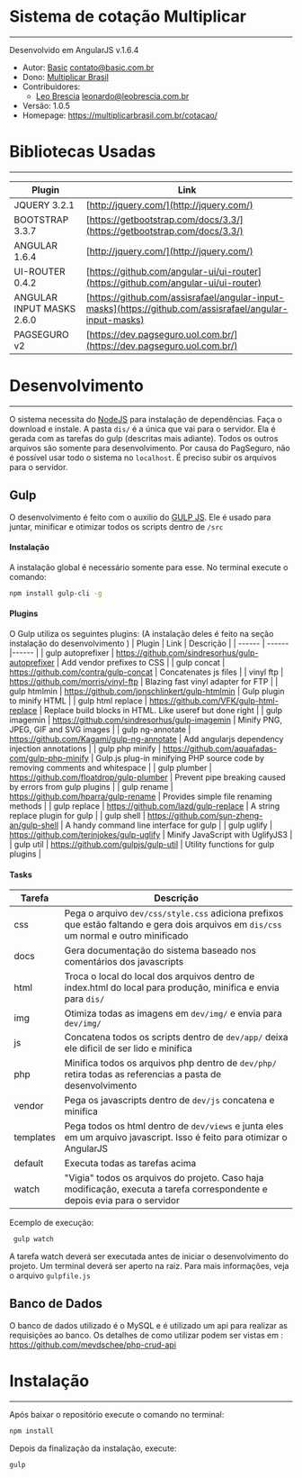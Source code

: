 # Sistema de cotação Multiplicar
---
Desenvolvido em AngularJS v.1.6.4

* Autor:   [Basic](http://www.basic.com.br/) <contato@basic.com.br>
* Dono:   [Multiplicar Brasil](https://multiplicarbrasil.com.br/) 
* Contribuidores: 
  * [Leo Brescia](https://leobrescia.com.br/) <leonardo@leobrescia.com.br> 
* Versão: 1.0.5
* Homepage: https://multiplicarbrasil.com.br/cotacao/

  
# Bibliotecas Usadas
---
 
| Plugin | Link | 
| ------ | ------ |
| JQUERY 3.2.1 | [http://jquery.com/](http://jquery.com/) |
| BOOTSTRAP  3.3.7 | [https://getbootstrap.com/docs/3.3/](https://getbootstrap.com/docs/3.3/)|
| ANGULAR 1.6.4| [http://jquery.com/](http://jquery.com/) |
| UI-ROUTER 0.4.2| [https://github.com/angular-ui/ui-router](https://github.com/angular-ui/ui-router) |
| ANGULAR INPUT MASKS 2.6.0|[https://github.com/assisrafael/angular-input-masks](https://github.com/assisrafael/angular-input-masks) |
| PAGSEGURO v2| [https://dev.pagseguro.uol.com.br/](https://dev.pagseguro.uol.com.br/)|

# Desenvolvimento
---
O sistema necessita do [NodeJS](https://nodejs.org/en/) para instalação de dependências. Faça o download e instale.
A pasta `` dis/ `` é a única que vai para o servidor. Ela é gerada com as tarefas do gulp (descritas mais adiante). Todos os outros arquivos são somente para desenvolvimento.
Por causa do PagSeguro, não é possível usar todo o sistema no `` localhost ``. É preciso subir os arquivos para o servidor.

## Gulp
O desenvolvimento é feito com o auxilio do [GULP JS](https://gulpjs.com/). Ele é usado para juntar, minificar e otimizar todos os scripts dentro de `` /src ``

#### Instalação

A instalação global é necessário somente para esse.
No terminal execute o comando:
``` bash
npm install gulp-cli -g
```
#### Plugins
O Gulp utiliza os seguintes plugins: (A instalação deles é feito na seção instalação do desenvolvimento )
| Plugin            | Link                                              | Descrição                                                                     |
| ------            | ------                                            |------                                                                         |
| gulp autoprefixer | https://github.com/sindresorhus/gulp-autoprefixer | Add vendor prefixes to CSS                                                    |
| gulp concat       | https://github.com/contra/gulp-concat             | Concatenates js files                                                         |
| vinyl ftp         | https://github.com/morris/vinyl-ftp               | Blazing fast vinyl adapter for FTP                                            |
| gulp htmlmin      | https://github.com/jonschlinkert/gulp-htmlmin     | Gulp plugin to minify HTML                                                    |
| gulp html replace | https://github.com/VFK/gulp-html-replace          | Replace build blocks in HTML. Like useref but done right                      |
| gulp imagemin     | https://github.com/sindresorhus/gulp-imagemin     | Minify PNG, JPEG, GIF and SVG images                                          |
| gulp ng-annotate  | https://github.com/Kagami/gulp-ng-annotate        | Add angularjs dependency injection annotations                                |
| gulp php minify   | https://github.com/aquafadas-com/gulp-php-minify  | Gulp.js plug-in minifying PHP source code by removing comments and whitespace |
| gulp plumber      | https://github.com/floatdrop/gulp-plumber         | Prevent pipe breaking caused by errors from gulp plugins                      |
| gulp rename       | https://github.com/hparra/gulp-rename             | Provides simple file renaming methods                                         |
| gulp replace      | https://github.com/lazd/gulp-replace              | A string replace plugin for gulp                                              |
| gulp shell        | https://github.com/sun-zheng-an/gulp-shell        | A handy command line interface for gulp                                       |
| gulp uglify       | https://github.com/terinjokes/gulp-uglify         | Minify JavaScript with UglifyJS3                                              |
| gulp util         | https://github.com/gulpjs/gulp-util               | Utility functions for gulp plugins                                            |

#### Tasks
| Tarefa    | Descrição  |
| ------    | ------     |
| css       | Pega o arquivo `` dev/css/style.css `` adiciona prefixos que estão faltando e gera dois arquivos em `` dis/css `` um normal e outro minificado | 
| docs      | Gera documentação do sistema baseado nos comentários dos javascripts |
| html      | Troca o local do local dos arquivos dentro de index.html do local para produção, minifica e envia para `` dis/ `` |
| img       | Otimiza todas as imagens em `` dev/img/ `` e envia para `` dev/img/ `` |
| js        | Concatena todos os scripts dentro de `` dev/app/ `` deixa ele dificil de ser lido e minifica |
| php       | Minifica todos os arquivos php dentro de `` dev/php/ `` retira todas as referencias a pasta de desenvolvimento |
| vendor    | Pega os javascripts dentro de `` dev/js `` concatena e minifica |
| templates | Pega todos os html dentro de `` dev/views `` e junta eles em um arquivo javascript. Isso é feito para otimizar o AngularJS |
| default   | Executa todas as tarefas acima |
| watch     | "Vigia" todos os arquivos do projeto. Caso haja modificação, executa a tarefa correspondente e depois evia para o servidor |

Ecemplo de execução:
```bash
 gulp watch
```
A tarefa watch deverá ser executada antes de iniciar o desenvolvimento do projeto. Um terminal deverá ser aperto na raiz.
Para mais informações, veja o arquivo `` gulpfile.js `` 

## Banco de Dados

O banco de dados utilizado é o MySQL e é utilizado um api para realizar as requisições ao banco. Os detalhes de como utilizar podem ser vistas em : https://github.com/mevdschee/php-crud-api

# Instalação
---
Após baixar o repositório execute o comando no terminal: 
``` bash
npm install
```
Depois da finalização da instalação, execute:
``` bash
gulp
```



